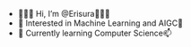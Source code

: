 - 👋👋👋 Hi, I’m @Erisura👋👋👋
- 👀 Interested in Machine Learning and AIGC👀
- 🌱 Currently learning Computer Science📫
